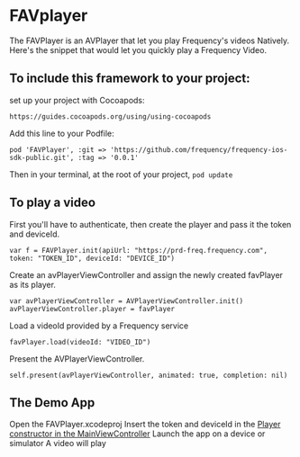 # FAVplayer

The FAVPlayer is an AVPlayer that let you play Frequency's videos Natively.
Here's the snippet that would let you quickly play a Frequency Video.

## To include this framework to your project:

set up your project with Cocoapods:
```
https://guides.cocoapods.org/using/using-cocoapods
```
Add this line to your Podfile:
```
pod 'FAVPlayer', :git => 'https://github.com/frequency/frequency-ios-sdk-public.git', :tag => '0.0.1'
```
Then in your terminal, at the root of your project, `pod update`

## To play a video

First you'll have to authenticate, then create the player and pass it the token and deviceId.
```
var f = FAVPlayer.init(apiUrl: "https://prd-freq.frequency.com", token: "TOKEN_ID", deviceId: "DEVICE_ID")
```
Create an avPlayerViewController and assign the newly created favPlayer as its player.
```
var avPlayerViewController = AVPlayerViewController.init()
avPlayerViewController.player = favPlayer
```

Load a videoId provided by a Frequency service
```
favPlayer.load(videoId: "VIDEO_ID")
```
Present the AVPlayerViewController.
```
self.present(avPlayerViewController, animated: true, completion: nil)
```

## The Demo App

Open the FAVPlayer.xcodeproj
Insert the token and deviceId in the [Player constructor in the MainViewController](https://github.com/frequency/frequency-ios-sdk-public/blob/master/Sources/Demo/MainViewController.swift#L39)
Launch the app on a device or simulator
A video will play
